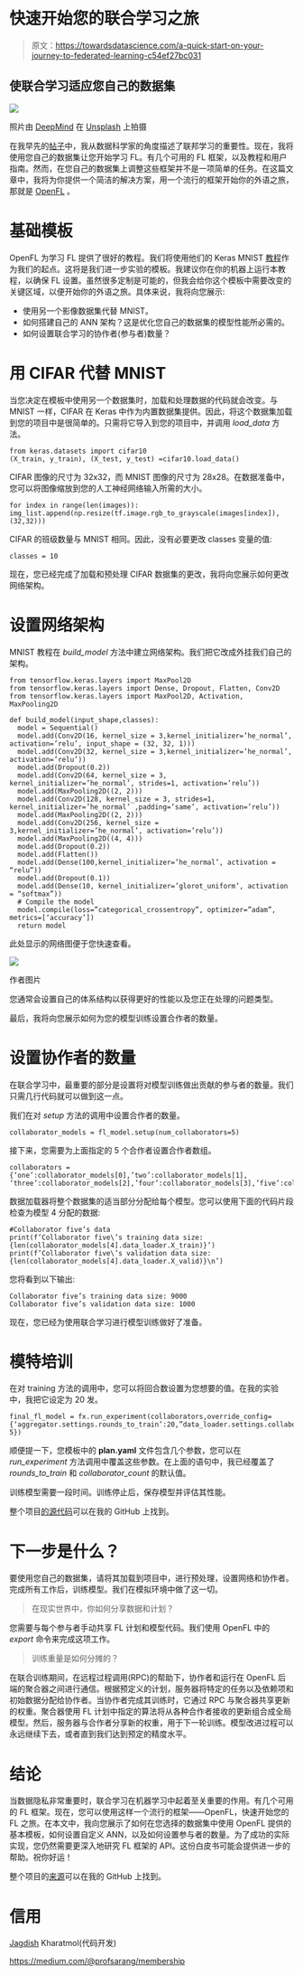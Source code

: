 # 快速开始您的联合学习之旅

> 原文：<https://towardsdatascience.com/a-quick-start-on-your-journey-to-federated-learning-c54ef27bc031>

## 使联合学习适应您自己的数据集

![](img/c44d3af5be18978c0d6b67bea9629672.png)

照片由 [DeepMind](https://unsplash.com/@deepmind?utm_source=unsplash&utm_medium=referral&utm_content=creditCopyText) 在 [Unsplash](https://unsplash.com/s/photos/large-data?utm_source=unsplash&utm_medium=referral&utm_content=creditCopyText) 上拍摄

在我早先的[帖子](https://medium.com/towards-data-science/how-critical-is-it-for-a-data-scientist-to-adapt-federated-machine-learning-1cd2aaa214ea)中，我从数据科学家的角度描述了联邦学习的重要性。现在，我将使用您自己的数据集让您开始学习 FL。有几个可用的 FL 框架，以及教程和用户指南。然而，在您自己的数据集上调整这些框架并不是一项简单的任务。在这篇文章中，我将为你提供一个简洁的解决方案，用一个流行的框架开始你的外语之旅，那就是 [OpenFL](https://github.com/intel/openfl) 。

# 基础模板

OpenFL 为学习 FL 提供了很好的教程。我们将使用他们的 Keras MNIST [教程](https://github.com/intel/openfl/blob/develop/openfl-tutorials/Federated_Keras_MNIST_Tutorial.ipynb)作为我们的起点。这将是我们进一步实验的模板。我建议你在你的机器上运行本教程，以确保 FL 设置。虽然很多定制是可能的，但我会给你这个模板中需要改变的关键区域，以便开始你的外语之旅。具体来说，我将向您展示:

*   使用另一个影像数据集代替 MNIST。
*   如何搭建自己的 ANN 架构？这是优化您自己的数据集的模型性能所必需的。
*   如何设置联合学习的协作者(参与者)数量？

# 用 CIFAR 代替 MNIST

当您决定在模板中使用另一个数据集时，加载和处理数据的代码就会改变。与 MNIST 一样，CIFAR 在 Keras 中作为内置数据集提供。因此，将这个数据集加载到您的项目中是很简单的。只需将它导入到您的项目中，并调用 *load_data* 方法。

```
from keras.datasets import cifar10
(X_train, y_train), (X_test, y_test) =cifar10.load_data()
```

CIFAR 图像的尺寸为 32x32，而 MNIST 图像的尺寸为 28x28。在数据准备中，您可以将图像缩放到您的人工神经网络输入所需的大小。

```
for index in range(len(images)):
img_list.append(np.resize(tf.image.rgb_to_grayscale(images[index]),(32,32)))
```

CIFAR 的班级数量与 MNIST 相同。因此，没有必要更改 classes 变量的值:

```
classes = 10
```

现在，您已经完成了加载和预处理 CIFAR 数据集的更改，我将向您展示如何更改网络架构。

# 设置网络架构

MNIST 教程在 *build_model* 方法中建立网络架构。我们把它改成外挂我们自己的架构。

```
from tensorflow.keras.layers import MaxPool2D
from tensorflow.keras.layers import Dense, Dropout, Flatten, Conv2D
from tensorflow.keras.layers import MaxPool2D, Activation, MaxPooling2D

def build_model(input_shape,classes):
  model = Sequential()
  model.add(Conv2D(16, kernel_size = 3,kernel_initializer=’he_normal’, activation=’relu’, input_shape = (32, 32, 1)))
  model.add(Conv2D(32, kernel_size = 3,kernel_initializer=’he_normal’, activation=’relu’))
  model.add(Dropout(0.2))
  model.add(Conv2D(64, kernel_size = 3, kernel_initializer=’he_normal’, strides=1, activation=’relu’))
  model.add(MaxPooling2D((2, 2)))
  model.add(Conv2D(128, kernel_size = 3, strides=1, kernel_initializer=’he_normal’ ,padding=’same’, activation=’relu’))
  model.add(MaxPooling2D((2, 2)))
  model.add(Conv2D(256, kernel_size = 3,kernel_initializer=’he_normal’, activation=’relu’))
  model.add(MaxPooling2D((4, 4)))
  model.add(Dropout(0.2))
  model.add(Flatten())
  model.add(Dense(100,kernel_initializer=’he_normal’, activation = “relu”))
  model.add(Dropout(0.1))
  model.add(Dense(10, kernel_initializer=’glorot_uniform’, activation = “softmax”))
  # Compile the model
  model.compile(loss=”categorical_crossentropy”, optimizer=”adam”, metrics=[‘accuracy’])
  return model
```

此处显示的网络图便于您快速查看。

![](img/69d7e0c7bfefce73eae79d021c000a9e.png)

作者图片

您通常会设置自己的体系结构以获得更好的性能以及您正在处理的问题类型。

最后，我将向您展示如何为您的模型训练设置合作者的数量。

# 设置协作者的数量

在联合学习中，最重要的部分是设置将对模型训练做出贡献的参与者的数量。我们只需几行代码就可以做到这一点。

我们在对 *setup* 方法的调用中设置合作者的数量。

```
collaborator_models = fl_model.setup(num_collaborators=5)
```

接下来，您需要为上面指定的 5 个合作者设置合作者数组。

```
collaborators = {‘one’:collaborator_models[0],’two’:collaborator_models[1], ‘three’:collaborator_models[2],’four’:collaborator_models[3],’five’:collaborator_models[4]}
```

数据加载器将整个数据集的适当部分分配给每个模型。您可以使用下面的代码片段检查为模型 4 分配的数据:

```
#Collaborator five’s data
print(f’Collaborator five\’s training data size: {len(collaborator_models[4].data_loader.X_train)}’)
print(f’Collaborator five\’s validation data size: {len(collaborator_models[4].data_loader.X_valid)}\n’)
```

您将看到以下输出:

```
Collaborator five’s training data size: 9000
Collaborator five’s validation data size: 1000
```

现在，您已经为使用联合学习进行模型训练做好了准备。

# 模特培训

在对 training 方法的调用中，您可以将回合数设置为您想要的值。在我的实验中，我把它设定为 20 发。

```
final_fl_model = fx.run_experiment(collaborators,override_config={‘aggregator.settings.rounds_to_train’:20,”data_loader.settings.collaborator_count”: 5})
```

顺便提一下，您模板中的 **plan.yaml** 文件包含几个参数，您可以在 *run_experiment* 方法调用中覆盖这些参数。在上面的语句中，我已经覆盖了 *rounds_to_train* 和 *collaborator_count* 的默认值。

训练模型需要一段时间。训练停止后，保存模型并评估其性能。

整个项目[的源代码](https://github.com/profsarang/Federated-learning-on-custom-dataset)可以在我的 GitHub 上找到。

# 下一步是什么？

要使用您自己的数据集，请将其加载到项目中，进行预处理，设置网络和协作者。完成所有工作后，训练模型。我们在模拟环境中做了这一切。

> 在现实世界中，你如何分享数据和计划？

您需要与每个参与者手动共享 FL 计划和模型代码。我们使用 OpenFL 中的 *export* 命令来完成这项工作。

> 训练重量是如何分摊的？

在联合训练期间，在远程过程调用(RPC)的帮助下，协作者和运行在 OpenFL 后端的聚合器之间进行通信。根据预定义的计划，服务器将特定的任务以及依赖项和初始数据分配给协作者。当协作者完成其训练时，它通过 RPC 与聚合器共享更新的权重。聚合器使用 FL 计划中指定的算法将从各种合作者接收的更新组合成全局模型。然后，服务器与合作者分享新的权重，用于下一轮训练。模型改进过程可以永远继续下去，或者直到我们达到预定的精度水平。

# 结论

当数据隐私非常重要时，联合学习在机器学习中起着至关重要的作用。有几个可用的 FL 框架。现在，您可以使用这样一个流行的框架——OpenFL，快速开始您的 FL 之旅。在本文中，我向您展示了如何在您选择的数据集中使用 OpenFL 提供的基本模板，如何设置自定义 ANN，以及如何设置参与者的数量。为了成功的实际实现，您仍然需要更深入地研究 FL 框架的 API。这份白皮书可能会提供进一步的帮助。祝你好运！

整个项目的[来源](https://github.com/profsarang/Federated-learning-on-custom-dataset)可以在我的 GitHub 上找到。

# 信用

[Jagdish](https://www.linkedin.com/in/jagdish-kharatmol-5abb06190/) Kharatmol(代码开发)

<https://medium.com/@profsarang/membership> 